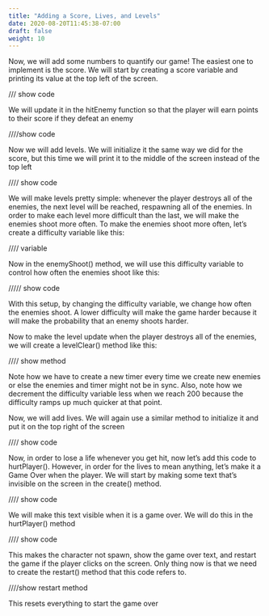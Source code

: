```yaml
---
title: "Adding a Score, Lives, and Levels"
date: 2020-08-20T11:45:38-07:00
draft: false
weight: 10
---
```


Now, we will add some numbers to quantify our game! The easiest one to implement is the score. We will start by creating a score variable and printing its value at the top left of the screen.

/// show code

We will update it in the hitEnemy function so that the player will earn points to their score if they defeat an enemy

////show code

Now we will add levels. We will initialize it the same way we did for the score, but this time we will print it to the middle of the screen instead of the top left

//// show code

We will make levels pretty simple: whenever the player destroys all of the enemies, the next level will be reached, respawning all of the enemies. In order to make each level more difficult than the last, we will make the enemies shoot more often. To make the enemies shoot more often, let’s create a difficulty variable like this:

//// variable

Now in the enemyShoot() method, we will use this difficulty variable to control how often the enemies shoot like this:

///// show code

With this setup, by changing the difficulty variable, we change how often the enemies shoot. A lower difficulty will make the game harder because it will make the probability that an enemy shoots harder.


Now to make the level update when the player destroys all of the enemies, we will create a levelClear() method like this:

//// show method

Note how we have to create a new timer every time we create new enemies or else the enemies and timer might not be in sync. Also, note how we decrement the difficulty variable less when we reach 200 because the difficulty ramps up much quicker at that point.

Now, we will add lives. We will again use a similar method to initialize it and put it on the top right of the screen

//// show code

Now, in order to lose a life whenever you get hit, now let’s add this code to hurtPlayer(). However, in order for the lives to mean anything, let’s make it a Game Over when the player. We will start by making some text that’s invisible on the screen in the create() method.

//// show code

We will make this text visible when it is a game over. We will do this in the hurtPlayer() method

//// show code

This makes the character not spawn, show the game over text, and restart the game if the player clicks on the screen. Only thing now is that we need to create the restart() method that this code refers to.

////show restart method

This resets everything to start the game over
